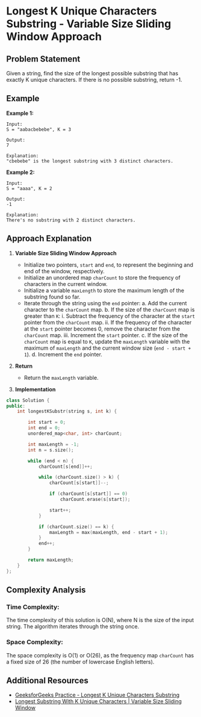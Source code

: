# Longest K Unique Characters Substring - Variable Size Sliding Window Approach

## Problem Statement

Given a string, find the size of the longest possible substring that has exactly K unique characters. If there is no possible substring, return -1.

## Example

**Example 1:**

```
Input:
S = "aabacbebebe", K = 3

Output:
7

Explanation:
"cbebebe" is the longest substring with 3 distinct characters.
```

**Example 2:**

```
Input:
S = "aaaa", K = 2

Output:
-1

Explanation:
There's no substring with 2 distinct characters.
```

## Approach Explanation

1. **Variable Size Sliding Window Approach**

   - Initialize two pointers, `start` and `end`, to represent the beginning and end of the window, respectively.
   - Initialize an unordered map `charCount` to store the frequency of characters in the current window.
   - Initialize a variable `maxLength` to store the maximum length of the substring found so far.
   - Iterate through the string using the `end` pointer:
     a. Add the current character to the `charCount` map.
     b. If the size of the `charCount` map is greater than `K`:
        i. Subtract the frequency of the character at the `start` pointer from the `charCount` map.
        ii. If the frequency of the character at the `start` pointer becomes 0, remove the character from the `charCount` map.
        iii. Increment the `start` pointer.
     c. If the size of the `charCount` map is equal to `K`, update the `maxLength` variable with the maximum of `maxLength` and the current window size (`end - start + 1`).
     d. Increment the `end` pointer.

2. **Return**

   - Return the `maxLength` variable.

3. **Implementation**

```cpp
class Solution {
public:
    int longestKSubstr(string s, int k) {

        int start = 0;
        int end = 0;
        unordered_map<char, int> charCount;

        int maxLength = -1;
        int n = s.size();

        while (end < n) {
            charCount[s[end]]++;

            while (charCount.size() > k) {
                charCount[s[start]]--;

                if (charCount[s[start]] == 0)
                    charCount.erase(s[start]);

                start++;
            }

            if (charCount.size() == k) {
                maxLength = max(maxLength, end - start + 1);
            }
            end++;
        }

        return maxLength;
    }
};
```

## Complexity Analysis

### Time Complexity:

The time complexity of this solution is O(N), where N is the size of the input string. The algorithm iterates through the string once.

### Space Complexity:

The space complexity is O(1) or O(26), as the frequency map `charCount` has a fixed size of 26 (the number of lowercase English letters).

## Additional Resources

- [GeeksforGeeks Practice - Longest K Unique Characters Substring](https://www.geeksforgeeks.org/problems/longest-k-unique-characters-substring0853/1)
- [Longest Substring With K Unique Characters | Variable Size Sliding Window](https://youtu.be/Lav6St0W_pQ?si=rCZmM4qPSGrMKlYE)